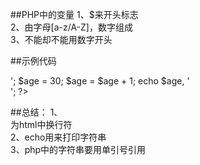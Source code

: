 ﻿##PHP中的变量
1、$来开头标志  
2、由字母[a-z/A-Z]，数字组成  
3、不能却不能用数字开头  

##示例代码
<?php  
  $age = 28;  
  echo $age, '<br />';  

  $age = 30;  
  $age = $age + 1;  
  echo $age, '<br />';  
?>  

##总结：
1、<br />为html中换行符  
2、echo用来打印字符串  
3、php中的字符串要用单引号引用  